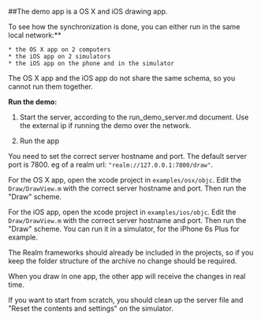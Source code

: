 ##The demo app is a OS X and iOS drawing app.

To see how the synchronization is done, you can either run in the same local network:**
	
	* the OS X app on 2 computers 
	* the iOS app on 2 simulators
	* the iOS app on the phone and in the simulator 

The OS X app and the iOS app do not share the same schema, so you cannot run them together.

**Run the demo:**

1. Start the server, according to the run_demo_server.md document. Use the external ip if running the demo over the network.

2. Run the app

You need to set the correct server hostname and port.
The default server port is 7800.
eg of a realm url: `"realm://127.0.0.1:7800/draw"`. 

For the OS X app, open the xcode project in `examples/osx/objc`. Edit the `Draw/DrawView.m` with the correct server hostname and port.
Then run the "Draw" scheme.

For the iOS app, open the xcode project in `examples/ios/objc`. Edit the `Draw/DrawView.m` with the correct server hostname and port.
Then run the "Draw" scheme. You can run it in a simulator, for the iPhone 6s Plus for example.

The Realm frameworks should already be included in the projects, so if you keep the folder structure of the archive no change should be required.

When you draw in one app, the other app will receive the changes in real time.

If you want to start from scratch, you should clean up the server file and "Reset the contents and settings" on the simulator.